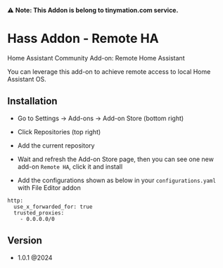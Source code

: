 ⚠️ **Note: This Addon is belong to tinymation.com service.**

# Hass Addon - Remote HA
Home Assistant Community Add-on: Remote Home Assistant

You can leverage this add-on to achieve remote access to local Home Assistant OS.

## Installation
- Go to Settings -> Add-ons -> Add-on Store (bottom right)

- Click Repositories (top right)

- Add the current repository 

- Wait and refresh the Add-on Store page, then you can see one new add-on `Remote HA`, click it and install

- Add the configurations shown as below in your `configurations.yaml` with File Editor addon
```
http:
  use_x_forwarded_for: true
  trusted_proxies:
    - 0.0.0.0/0
```


## Version
- 1.0.1 @2024

